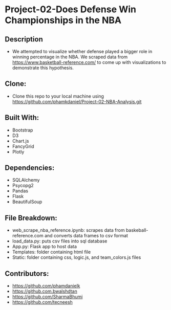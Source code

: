 # Project-02-Does Defense Win Championships in the NBA
## Description
* We attempted to visualize whether defense played a bigger role in winning percentage in the NBA. We scraped data from https://www.basketball-reference.com/ to come up with visualizations to demonstrate this hypothesis. 
## Clone:
* Clone this repo to your local machine using  https://github.com/phamkdaniel/Project-02-NBA-Analysis.git 
## Built With:
* Bootstrap
* D3
* Chart.js
* FancyGrid
* Plotly
## Dependencies:
* SQLAlchemy
* Psycopg2
* Pandas
* Flask
* BeautifulSoup
## File Breakdown:
* web_scrape_nba_reference.ipynb: scrapes data from baskeball-reference.com and converts data frames to csv format
* load_data.py: puts csv files into sql database
* App.py: Flask app to host data
* Templates: folder containing html file
* Static: folder containing css, logic.js, and team_colors.js files
## Contributors:
* https://github.com/phamdanielk
* https://github.com.bwalshdtan
* https://github.com/SharmaBhumi
* https://github.com/tecneesh
